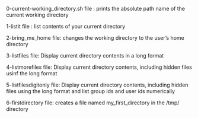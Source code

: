 0-current-working_directory.sh file : prints the absolute path name of the current working directory

1-listit file : list contents of your current directory

2-bring_me_home file: changes the working directory to the user’s home directory

3-listfiles file: Display current directory contents in a long format

4-listmorefiles file: Display current directory contents, including hidden files usinf the long format

5-listfilesdigitonly file: Display current directory contents, including hidden files using the long format and list group ids and user ids numerically

6-firstdirectory file: creates a file  named my_first_directory in the /tmp/ directory
